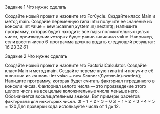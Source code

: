 Задание 1
Что нужно сделать

Создайте новый проект и назовите его ForCycle.
Создайте класс Main и метод main.
Создайте переменную типа int и получите её значение из консоли:
int value = new Scanner(System.in).nextInt();
Напишите программу, которая будет находить все пары положительных целых чисел, произведение которых будет равно значению value. 
Например, если ввести число 6, программа должна выдать следующий результат:
1*6
2*3
3*2
6*1



Задание 2
Что нужно сделать

Создайте новый проект и назовите его FactorialCalculator.
Создайте класс Main и метод main.
Создайте переменную типа int и получите её значение из консоли:
int value = new Scanner(System.in).nextInt();
Напишите программу, которая будет считать факториал переданного в консоли числа. 
Факториал целого числа — это произведение этого целого числа на все целые положительные числа меньше него. Обозначается восклицательным знаком. Вот примеры расчётов факториала для некоторых чисел:
3! = 1 × 2 × 3 = 6
5! = 1 × 2 × 3 × 4 × 5 = 120
Для проверки кода используйте числа от 1 до 12.
